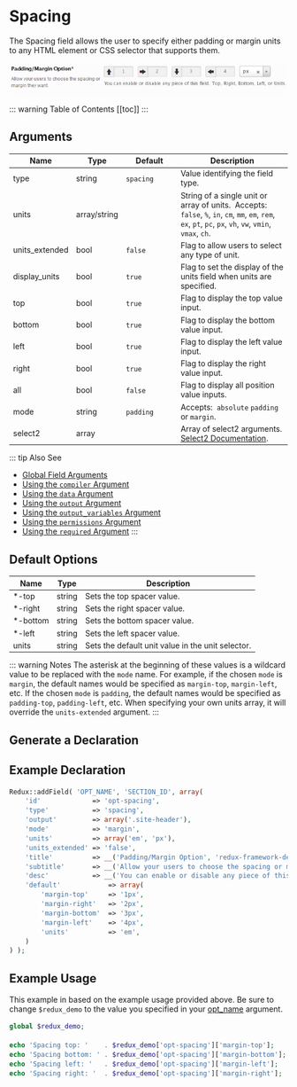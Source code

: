 # Spacing

The Spacing field allows the user to specify either padding or margin units to any HTML element or CSS selector that supports them.

<span style="display:block;text-align:center">![](./img/spacing.png)</span>

::: warning Table of Contents
[[toc]]
:::

## Arguments
|Name|Type|<div style="width:85px;">Default</div>|Description|
|--- |--- |--- |--- |
|type|string|`spacing`|Value identifying the field type.|
|units|array/string||String of a single unit or array of units.  Accepts: `false`, `%`, `in`, `cm`, `mm`, `em`, `rem`, `ex`, `pt`, `pc`, `px`, `vh`, `vw`, `vmin`, `vmax`, `ch`.|
|units_extended|bool|`false`|Flag to allow users to select any type of unit.|
|display_units|bool|`true`|Flag to set the display of the units field when units are specified.|
|top|bool|`true`|Flag to display the top value input.|
|bottom|bool|`true`|Flag to display the bottom value input.|
|left|bool|`true`|Flag to display the left value input.|
|right|bool|`true`|Flag to display the right value input.|
|all|bool|`false`|Flag to display all position value inputs.|
|mode|string|`padding`|Accepts:  `absolute` `padding` or `margin`.|
|select2|array||Array of select2 arguments. [Select2 Documentation](https://select2.org/configuration/options-api).|

::: tip Also See
- [Global Field Arguments](../configuration/fields/arguments.md)
- [Using the `compiler` Argument](../configuration/fields/compiler.md)
- [Using the `data` Argument](../configuration/fields/data.md)
- [Using the `output` Argument](../configuration/fields/output.md)
- [Using the `output_variables` Argument](../configuration/fields/output-variables.md)
- [Using the `permissions` Argument](../configuration/fields/permissions.md)
- [Using the `required` Argument](../configuration/fields/required.md)
:::

## Default Options
|Name|Type|Description|
|--- |--- |--- |
|*-top|string|Sets the top spacer value.|
|*-right|string|Sets the right spacer value.|
|*-bottom|string|Sets the bottom spacer value.|
|*-left|string|Sets the left spacer value.|
|units|string|Sets the default unit value in the unit selector.|

::: warning Notes
The asterisk at the beginning of these values is a wildcard value to be replaced with the `mode` name. For example, if the chosen `mode` is `margin`, the default names would be specified as `margin-top`, `margin-left`, etc. If the chosen `mode` is `padding`, the default names would be specified as `padding-top`, `padding-left`, etc.
When specifying your own units array, it will override the `units-extended` argument.
:::


## Generate a Declaration
<script>
import builder from './spacing.json';
export default {
    data () {
        return {
            builder: builder,
            defaults: {}
        };
    }
}
</script>
<builder :builder_json="builder" :builder_defaults="defaults" />

## Example Declaration
```php
Redux::addField( 'OPT_NAME', 'SECTION_ID', array(
    'id'             => 'opt-spacing',
    'type'           => 'spacing',
    'output'         => array('.site-header'),
    'mode'           => 'margin',
    'units'          => array('em', 'px'),
    'units_extended' => 'false',
    'title'          => __('Padding/Margin Option', 'redux-framework-demo'),
    'subtitle'       => __('Allow your users to choose the spacing or margin they want.', 'redux-framework-demo'),
    'desc'           => __('You can enable or disable any piece of this field. Top, Right, Bottom, Left, or Units.', 'redux-framework-demo'),
    'default'            => array(
        'margin-top'     => '1px', 
        'margin-right'   => '2px', 
        'margin-bottom'  => '3px', 
        'margin-left'    => '4px',
        'units'          => 'em', 
    )
) );
```

## Example Usage
This example in based on the example usage provided above. Be sure to change `$redux_demo` to the value you specified in your [opt_name](../configuration/global_arguments.md#opt_name) argument.

```php
global $redux_demo;

echo 'Spacing top: '    . $redux_demo['opt-spacing']['margin-top'];
echo 'Spacing bottom: ' . $redux_demo['opt-spacing']['margin-bottom'];
echo 'Spacing left: '   . $redux_demo['opt-spacing']['margin-left'];
echo 'Spacing right: '  . $redux_demo['opt-spacing']['margin-right'];
```

